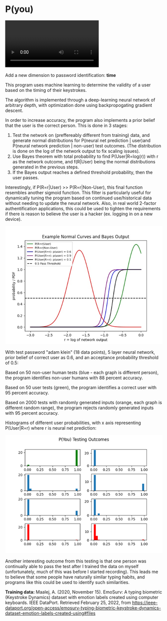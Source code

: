 # P(you)

![explaination video](https://github.com/aklein4/P-you-/blob/master/PYOU-VIDEO.mp4)

Add a new dimension to password identification: **time**

This program uses machine learning to determine the validity of a user based on the timing of their keystrokes.

The algorithm is implemented through a deep-learning neural network of arbitrary depth, with optimization done using backpropogating gradient descent.

In order to increase accuracy, the program also implements a prior belief that the user is the correct person. This is done in 3 stages:

1. Test the network on (preffereably different from training) data, and generate normal distributions for P(neural net prediction | user)and P(neural network prediction | non-user) test outcomes. (The distribution is done on the log of the network output to fix scaling issues).
2. Use Bayes theorem with total probability to find P(User|R=log(r)) with r as the network outcome, and f(R|User) being the normal distributions generated in the previous steps.
3. If the Bayes output reaches a defined threshold probability, then the user passes.

Interestingly, if P(R=r|User) >> P(R=r|Non-User), this final function resembles another sigmoid function. This filter is particularly useful for dynamically tuning the program based on continued use/historical data without needing to update the neural network. Also, in real world 2-factor authentification applications, this could be used to tighten the requirements if there is reason to believe the user is a hacker (ex. logging in on a new device).

![Bayes process graphic](https://github.com/aklein4/P-you-/blob/master/images/bayes-prior-graphic.jpeg)

With test password "adam klein" (18 data points), 5 layer neural network, prior belief of correct user as 0.6, and an acceptance probability threshold of 0.5:

Based on 50 non-user human tests (blue - each graph is different person), the program identifies non-user humans with 88 percent accuracy.

Based on 50 user tests (green), the program identifies a correct user with 95 percent accuracy.

Based on 2000 tests with randomly generated inputs (orange, each graph is different random range), the program rejects randomly generated inputs with 95 percent accuracy.

Histograms of different user probabilities, with x axis representing P(User|R=r) where r is neural net prediction:

![testing graphic](https://github.com/aklein4/P-you-/blob/master/images/P-you-testing-outcomes.png)

Another interesting outcome from this testing is that one person was continually able to pass the test after I trained the data on myself (unfortunately, much of this was before I started recording). This leads me to believe that some people have naturally similar typing habits, and programs like this could be used to identify such similarities.

**Training data:**
Maalej, A. (2020, November 15). EmoSurv: A typing biometric (Keystroke Dynamics) dataset with emotion labels created using computer keyboards. IEEE DataPort.
Retrieved February 25, 2022, from https://ieee-dataport.org/open-access/emosurv-typing-biometric-keystroke-dynamics-dataset-emotion-labels-created-using#files 
